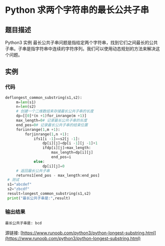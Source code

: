 # Python 求两个字符串的最长公共子串

## 题目描述
Python3 实例
最长公共子串问题是指给定两个字符串，找到它们之间最长的公共子串。子串是指字符串中连续的字符序列。我们可以使用动态规划的方法来解决这个问题。

## 实例
### 代码
```python
deflongest_common_substring(s1,s2):
     m=len(s1)
     n=len(s2)
     # 创建一个二维数组来存储最长公共子串的长度
     dp=[[0]*(n +1)for_inrange(m +1)]
     max_length=0# 记录最长公共子串的长度
     end_pos=0# 记录最长公共子串的结束位置
     foriinrange(1,m +1):
         forjinrange(1,n +1):
             ifs1[i -1]==s2[j -1]:
                 dp[i][j]=dp[i -1][j -1]+1
                 ifdp[i][j]>max_length:
                     max_length=dp[i][j]
                     end_pos=i
             else:
                 dp[i][j]=0
     # 返回最长公共子串
     returns1[end_pos - max_length:end_pos]
 # 测试
 s1="abcdef"
 s2="zbcdf"
 result=longest_common_substring(s1,s2)
 print("最长公共子串是:",result)
```
### 输出结果
```
最长公共子串是: bcd
```
源链接: [https://www.runoob.com/python3/python-longest-substring.html](https://www.runoob.com/python3/python-longest-substring.html)